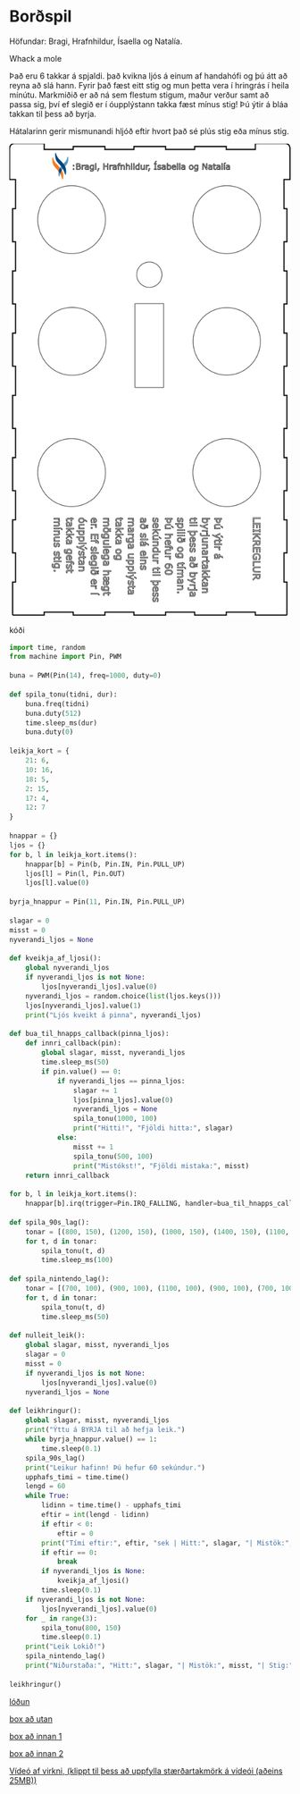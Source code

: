 # Borðspil

 Höfundar: Bragi, Hrafnhildur, Ísaella og Natalía.

Whack a mole



Það eru 6 takkar á spjaldi. það kvikna ljós á einum af handahófi og þú átt að reyna að slá hann. Fyrir það fæst eitt stig og mun þetta vera í hringrás í heila mínútu. Markmiðið er að ná sem flestum stigum, maður verður samt að passa sig, því ef slegið er í óupplýstann takka fæst mínus stig! Þú ýtir á bláa takkan til þess að byrja. 

Hátalarinn gerir mismunandi hljóð eftir hvort það sé plús stig eða mínus stig.

![Vector skrá fyrir box](https://github.com/bragileo/Bordspil/blob/main/myndir/bordspil.svg)



kóði
```python
import time, random
from machine import Pin, PWM

buna = PWM(Pin(14), freq=1000, duty=0)

def spila_tonu(tidni, dur):
    buna.freq(tidni)
    buna.duty(512)
    time.sleep_ms(dur)
    buna.duty(0)

leikja_kort = {
    21: 6,
    10: 16,
    18: 5,
    2: 15,
    17: 4,
    12: 7
}

hnappar = {}
ljos = {}
for b, l in leikja_kort.items():
    hnappar[b] = Pin(b, Pin.IN, Pin.PULL_UP)
    ljos[l] = Pin(l, Pin.OUT)
    ljos[l].value(0)

byrja_hnappur = Pin(11, Pin.IN, Pin.PULL_UP)

slagar = 0
misst = 0
nyverandi_ljos = None

def kveikja_af_ljosi():
    global nyverandi_ljos
    if nyverandi_ljos is not None:
        ljos[nyverandi_ljos].value(0)
    nyverandi_ljos = random.choice(list(ljos.keys()))
    ljos[nyverandi_ljos].value(1)
    print("Ljós kveikt á pinna", nyverandi_ljos)

def bua_til_hnapps_callback(pinna_ljos):
    def innri_callback(pin):
        global slagar, misst, nyverandi_ljos
        time.sleep_ms(50)
        if pin.value() == 0:
            if nyverandi_ljos == pinna_ljos:
                slagar += 1
                ljos[pinna_ljos].value(0)
                nyverandi_ljos = None
                spila_tonu(1000, 100)
                print("Hitti!", "Fjöldi hitta:", slagar)
            else:
                misst += 1
                spila_tonu(500, 100)
                print("Mistókst!", "Fjöldi mistaka:", misst)
    return innri_callback

for b, l in leikja_kort.items():
    hnappar[b].irq(trigger=Pin.IRQ_FALLING, handler=bua_til_hnapps_callback(l))

def spila_90s_lag():
    tonar = [(800, 150), (1200, 150), (1000, 150), (1400, 150), (1100, 300)]
    for t, d in tonar:
        spila_tonu(t, d)
        time.sleep_ms(100)

def spila_nintendo_lag():
    tonar = [(700, 100), (900, 100), (1100, 100), (900, 100), (700, 100), (500, 300)]
    for t, d in tonar:
        spila_tonu(t, d)
        time.sleep_ms(50)

def nulleit_leik():
    global slagar, misst, nyverandi_ljos
    slagar = 0
    misst = 0
    if nyverandi_ljos is not None:
        ljos[nyverandi_ljos].value(0)
    nyverandi_ljos = None

def leikhringur():
    global slagar, misst, nyverandi_ljos
    print("Ýttu á BYRJA til að hefja leik.")
    while byrja_hnappur.value() == 1:
        time.sleep(0.1)
    spila_90s_lag()
    print("Leikur hafinn! Þú hefur 60 sekúndur.")
    upphafs_timi = time.time()
    lengd = 60
    while True:
        lidinn = time.time() - upphafs_timi
        eftir = int(lengd - lidinn)
        if eftir < 0:
            eftir = 0
        print("Tími eftir:", eftir, "sek | Hitt:", slagar, "| Mistök:", misst)
        if eftir == 0:
            break
        if nyverandi_ljos is None:
            kveikja_af_ljosi()
        time.sleep(0.1)
    if nyverandi_ljos is not None:
        ljos[nyverandi_ljos].value(0)
    for _ in range(3):
        spila_tonu(800, 150)
        time.sleep(0.1)
    print("Leik Lokið!")
    spila_nintendo_lag()
    print("Niðurstaða:", "Hitt:", slagar, "| Mistök:", misst, "| Stig:", slagar - misst)

leikhringur()
```


[lóðun](https://github.com/bragileo/Bordspil/blob/main/myndir/IMG_2905.HEIC)

[box að utan](https://https://github.com/bragileo/Bordspil/blob/main/myndir/IMG_2911.HEIC)

[box að innan 1](https://github.com/bragileo/Bordspil/blob/main/myndir/IMG_2913.HEIC)

[box að innan 2](https://github.com/bragileo/Bordspil/blob/main/myndir/IMG_2906.HEIC)

[Vídeó af virkni, (klippt til þess að uppfylla stærðartakmörk á vídeói (aðeins 25MB))](https://github.com/bragileo/Bordspil/blob/main/myndir/myndband-virkni.mp4)


